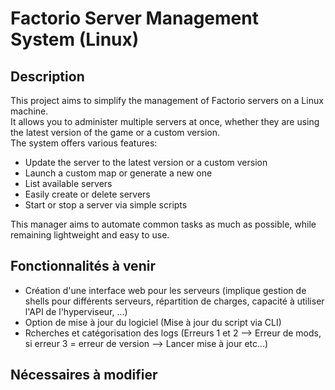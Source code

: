 # Factorio Server Management System (Linux)
## Description
This project aims to simplify the management of Factorio servers on a Linux machine.  
It allows you to administer multiple servers at once, whether they are using the latest version of the game or a custom version.  
The system offers various features:
- Update the server to the latest version or a custom version
- Launch a custom map or generate a new one
- List available servers
- Easily create or delete servers
- Start or stop a server via simple scripts

This manager aims to automate common tasks as much as possible, while remaining lightweight and easy to use.


## Fonctionnalités à venir

- Création d'une interface web pour les serveurs (implique gestion de shells pour différents serveurs, répartition de charges, capacité à utiliser l'API de l'hyperviseur, ...)
- Option de mise à jour du logiciel (Mise à jour du script via CLI)
- Rcherches et catégorisation des logs (Erreurs 1 et 2 --> Erreur de mods, si erreur 3 = erreur de version --> Lancer mise à jour etc...)

## Nécessaires à modifier